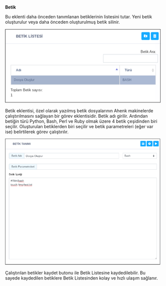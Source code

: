 **Betik**

Bu eklenti daha önceden tanımlanan betiklerinin listesini tutar. Yeni betik oluşturulur veya daha önceden oluşturulmuş betik silinir. 

![Betik Listesi](../images/istemcigrupyonetimi/betik_listesi.png)

Betik eklentisi, özel olarak yazılmış betik dosyalarının Ahenk makinelerde çalıştırılmasını sağlayan bir görev eklentisidir. Betik adı girilir. Ardından betiğin türü Python, Bash, Perl ve Ruby olmak üzere 4 betik çeşidinden biri seçilir. Oluşturulan betiklerden biri seçilir ve betik parametreleri (eğer var ise) belirtilerek görev çalıştırılır.

![Betik Tanımı](../images/istemcigrupyonetimi/betik_tanimi.png)

Çalıştırılan betikler kaydet butonu ile Betik Listesine kaydedilebilir. Bu sayede kaydedilen betiklere Betik Listesinden kolay ve hızlı ulaşım sağlanır.<link href=/lider2.0/assets/style.css rel=stylesheet></link>

